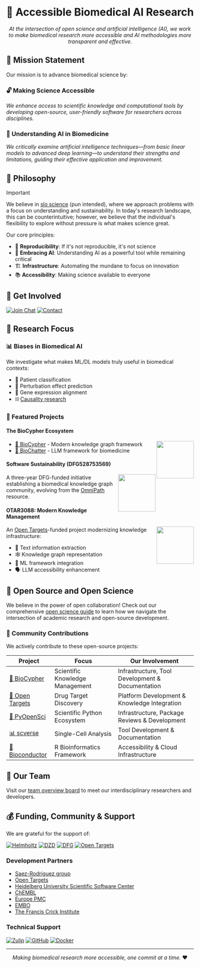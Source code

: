 # 🧬 Accessible Biomedical AI Research

<div align="center">

*At the intersection of open science and artificial intelligence (AI), we work to make biomedical research more accessible and AI methodologies more transparent and effective.*

</div>

## 🎯 Mission Statement

Our mission is to advance biomedical science by:

### 🔓 Making Science Accessible
*We enhance access to scientific knowledge and computational tools by developing open-source, user-friendly software for researchers across disciplines.*

### 🤖 Understanding AI in Biomedicine
*We critically examine artificial intelligence techniques—from basic linear models to advanced deep learning—to understand their strengths and limitations, guiding their effective application and improvement.*

## 🧭 Philosophy

> [!IMPORTANT]
> We believe in [slo science](https://en.wikipedia.org/wiki/Slow_science) (pun
> intended), where we approach problems with a focus on understanding and
> sustainability. In today's research landscape, this can be counterintuitive;
> however, we believe that the individual's flexibility to explore without
> pressure is what makes science great.

Our core principles:

- 🔄 **Reproducibility**: If it's not reproducible, it's not science
- 🤖 **Embracing AI**: Understanding AI as a powerful tool while remaining critical
- 🏗️ **Infrastructure**: Automating the mundane to focus on innovation
- 📚 **Accessibility**: Making science available to everyone

## 👥 Get Involved

<div align="left">

[![Join Chat](https://img.shields.io/badge/Join-Zulip_Chat-lightgreen?style=for-the-badge)](https://biocypher.zulipchat.com)
[![Contact](https://img.shields.io/badge/Contact-Sebastian-lightblue?style=for-the-badge)](https://slobentanzer.github.io)

</div>

## 🔬 Research Focus

### 📊 Biases in Biomedical AI
We investigate what makes ML/DL models truly useful in biomedical contexts:
- 🏥 Patient classification
- 🧪 Perturbation effect prediction
- 🧬 Gene expression alignment
- ⛓️ [Causality research](https://www.embopress.org/doi/full/10.1038/s44320-024-00041-w)

### 🌟 Featured Projects

#### The BioCypher Ecosystem
<img src="https://raw.githubusercontent.com/biocypher/biocypher/main/docs/biocypher-open-graph.png" width="100" align="right">

- [🔗 BioCypher](https://biocypher.org) - Modern knowledge graph framework
- [💬 BioChatter](https://biochatter.org) - LLM framework for biomedicine

#### Software Sustainability (DFG528753569)
<img src="https://upload.wikimedia.org/wikipedia/commons/8/86/DFG-logo-blau.svg" width="100" align="right">

A three-year DFG-funded initiative establishing a biomedical knowledge graph community, evolving from the [OmniPath](https://omnipathdb.org) resource.

#### OTAR3088: Modern Knowledge Management
<img src="https://www.opentargets.org/assets/img/ten-years-logo-colour.png" width="100" align="right">

An [Open Targets](https://opentargets.org)-funded project modernizing knowledge infrastructure:
- 📑 Text information extraction
- 🕸️ Knowledge graph representation
- 🤖 ML framework integration
- 🗣️ LLM accessibility enhancement

## 🔧 Open Source and Open Science

We believe in the power of open collaboration! Check out our comprehensive [open science guide](OPEN_SCIENCE_GUIDE.md) to learn how we navigate the intersection of academic research and open-source development.

### 🤝 Community Contributions

We actively contribute to these open-source projects:

| Project | Focus | Our Involvement |
|---------|-------|-----------------|
| [🔗 BioCypher](https://biocypher.org) | Scientific Knowledge Management | Infrastructure, Tool Development & Documentation |
| [🎯 Open Targets](https://www.opentargets.org) | Drug Target Discovery | Platform Development & Knowledge Integration |
| [🐍 PyOpenSci](https://pyopensci.org) | Scientific Python Ecosystem | Infrastructure, Package Reviews & Development |
| [📊 scverse](https://scverse.org) | Single-Cell Analysis | Tool Development & Documentation |
| [🧬 Bioconductor](https://bioconductor.org) | R Bioinformatics Framework | Accessibility & Cloud Infrastructure |

## 👥 Our Team

Visit our [team overview board](https://github.com/orgs/slolab/projects/2) to meet our interdisciplinary researchers and developers.

## 💰 Funding, Community & Support

We are grateful for the support of:

[![Helmholtz](https://img.shields.io/badge/Helmholtz-Munich-violet)](https://helmholtz-muenchen.de)
[![DZD](https://img.shields.io/badge/DZD-Diabetes-red)](https://dzd-ev.de)
[![DFG](https://img.shields.io/badge/DFG-Research-yellow)](https://www.dfg.de)
[![Open Targets](https://img.shields.io/badge/Open-Targets-blue)](https://opentargets.org)

### Development Partners

- [Saez-Rodriguez group](https://saezlab.org)
- [Open Targets](https://opentargets.org)
- [Heidelberg University Scientific Software Center](https://www.ssc.uni-heidelberg.de/en)
- [ChEMBL](https://www.ebi.ac.uk/chembl/)
- [Europe PMC](https://europepmc.org)
- [EMBO](https://www.embo.org)
- [The Francis Crick Institute](https://www.crick.ac.uk)

### Technical Support

[![Zulip](https://img.shields.io/badge/Zulip-Chat-blue?style=for-the-badge&logo=zulip)](https://biocypher.zulipchat.com)
[![GitHub](https://img.shields.io/badge/GitHub-Follow-black?style=for-the-badge&logo=github)](https://github.com/slolab)
[![Docker](https://img.shields.io/badge/Docker-Infrastructure-blue?style=for-the-badge&logo=docker)](https://docker.com)

---

<div align="center">

*Making biomedical research more accessible, one commit at a time.* ❤️

</div>
